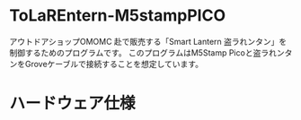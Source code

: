 # ToLaREntern-M5stampPICO

アウトドアショップOMOMC 赴で販売する「Smart Lantern 盗ラれンタン」を制御するためのプログラムです。
このプログラムはM5Stamp Picoと盗ラれンタンをGroveケーブルで接続することを想定しています。

# ハードウェア仕様


